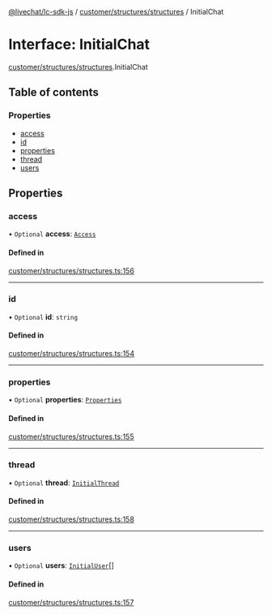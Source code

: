 [@livechat/lc-sdk-js](../README.md) / [customer/structures/structures](../modules/customer_structures_structures.md) / InitialChat

# Interface: InitialChat

[customer/structures/structures](../modules/customer_structures_structures.md).InitialChat

## Table of contents

### Properties

- [access](customer_structures_structures.InitialChat.md#access)
- [id](customer_structures_structures.InitialChat.md#id)
- [properties](customer_structures_structures.InitialChat.md#properties)
- [thread](customer_structures_structures.InitialChat.md#thread)
- [users](customer_structures_structures.InitialChat.md#users)

## Properties

### access

• `Optional` **access**: [`Access`](customer_structures_structures.Access.md)

#### Defined in

[customer/structures/structures.ts:156](https://github.com/livechat/lc-sdk-js/blob/d267eeb/src/customer/structures/structures.ts#L156)

___

### id

• `Optional` **id**: `string`

#### Defined in

[customer/structures/structures.ts:154](https://github.com/livechat/lc-sdk-js/blob/d267eeb/src/customer/structures/structures.ts#L154)

___

### properties

• `Optional` **properties**: [`Properties`](customer_structures_structures.Properties.md)

#### Defined in

[customer/structures/structures.ts:155](https://github.com/livechat/lc-sdk-js/blob/d267eeb/src/customer/structures/structures.ts#L155)

___

### thread

• `Optional` **thread**: [`InitialThread`](customer_structures_structures.InitialThread.md)

#### Defined in

[customer/structures/structures.ts:158](https://github.com/livechat/lc-sdk-js/blob/d267eeb/src/customer/structures/structures.ts#L158)

___

### users

• `Optional` **users**: [`InitialUser`](customer_structures_users.InitialUser.md)[]

#### Defined in

[customer/structures/structures.ts:157](https://github.com/livechat/lc-sdk-js/blob/d267eeb/src/customer/structures/structures.ts#L157)
